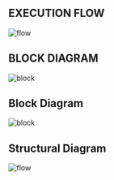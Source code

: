 
## EXECUTION FLOW

![flow](https://user-images.githubusercontent.com/98877131/163234247-baa17d48-bb7f-45c0-8262-2109b145cb48.png)

## BLOCK DIAGRAM

![block](https://user-images.githubusercontent.com/98877131/163234955-2b190c44-85da-4eff-bcf4-0a9e9420e121.png)


## Block Diagram


![block](https://user-images.githubusercontent.com/98877131/163234955-2b190c44-85da-4eff-bcf4-0a9e9420e121.png)


## Structural Diagram

![flow](https://user-images.githubusercontent.com/98877131/163176138-3b147fd5-c7ff-4bcc-b32d-9fa32a914997.png)

